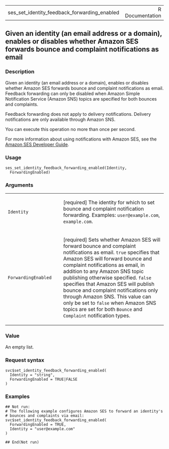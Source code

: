 <table style="width: 100%;">
<tbody>
<tr class="odd">
<td>ses_set_identity_feedback_forwarding_enabled</td>
<td style="text-align: right;">R Documentation</td>
</tr>
</tbody>
</table>

## Given an identity (an email address or a domain), enables or disables whether Amazon SES forwards bounce and complaint notifications as email

### Description

Given an identity (an email address or a domain), enables or disables
whether Amazon SES forwards bounce and complaint notifications as email.
Feedback forwarding can only be disabled when Amazon Simple Notification
Service (Amazon SNS) topics are specified for both bounces and
complaints.

Feedback forwarding does not apply to delivery notifications. Delivery
notifications are only available through Amazon SNS.

You can execute this operation no more than once per second.

For more information about using notifications with Amazon SES, see the
[Amazon SES Developer
Guide](https://docs.aws.amazon.com/ses/latest/dg/Welcome.html).

### Usage

    ses_set_identity_feedback_forwarding_enabled(Identity,
      ForwardingEnabled)

### Arguments

<table>
<colgroup>
<col style="width: 35%" />
<col style="width: 65%" />
</colgroup>
<tbody>
<tr class="odd">
<td><code
id="ses_set_identity_feedback_forwarding_enabled_:_Identity">Identity</code></td>
<td><p>[required] The identity for which to set bounce and complaint
notification forwarding. Examples: <code>user@example.com</code>,
<code>example.com</code>.</p></td>
</tr>
<tr class="even">
<td><code
id="ses_set_identity_feedback_forwarding_enabled_:_ForwardingEnabled">ForwardingEnabled</code></td>
<td><p>[required] Sets whether Amazon SES will forward bounce and
complaint notifications as email. <code>true</code> specifies that
Amazon SES will forward bounce and complaint notifications as email, in
addition to any Amazon SNS topic publishing otherwise specified.
<code>false</code> specifies that Amazon SES will publish bounce and
complaint notifications only through Amazon SNS. This value can only be
set to <code>false</code> when Amazon SNS topics are set for both
<code>Bounce</code> and <code>Complaint</code> notification
types.</p></td>
</tr>
</tbody>
</table>

### Value

An empty list.

### Request syntax

    svc$set_identity_feedback_forwarding_enabled(
      Identity = "string",
      ForwardingEnabled = TRUE|FALSE
    )

### Examples

    ## Not run: 
    # The following example configures Amazon SES to forward an identity's
    # bounces and complaints via email:
    svc$set_identity_feedback_forwarding_enabled(
      ForwardingEnabled = TRUE,
      Identity = "user@example.com"
    )

    ## End(Not run)

